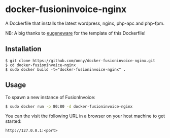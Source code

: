 # docker-fusioninvoice-nginx

A Dockerfile that installs the latest wordpress, nginx, php-apc and php-fpm.

NB: A big thanks to [eugeneware](https://github.com/eugeneware/docker-wordpress-nginx) for the template of this Dockerfile!

## Installation

```
$ git clone https://github.com/onny/docker-fusioninvoice-nginx.git
$ cd docker-fusioninvoice-nginx
$ sudo docker build -t="docker-fusioninvoice-nginx" .
```

## Usage

To spawn a new instance of FusionInvoice:

```bash
$ sudo docker run -p 80:80 -d docker-fusioninvoice-nginx
```
You can the visit the following URL in a browser on your host machine to get started:

```
http://127.0.0.1:<port>
```
